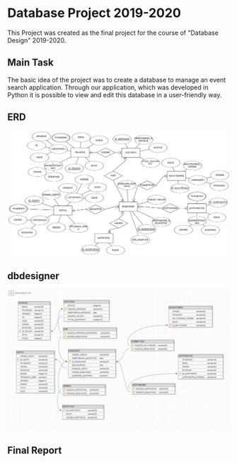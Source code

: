 # Database Project 2019-2020
This Project was created as the final project for the course of "Database Design" 2019-2020.

## Main Task
The basic idea of the project was to create a database to manage an event search application. 
Through our application, which was developed in Python it is possible to view and edit this database in a user-friendly way.

## ERD
![ERD](/erd.png)

## dbdesigner
![dbdesigner](/db.png)

## Final Report 
